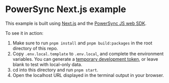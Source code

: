 # PowerSync Next.js example

This example is built using [Next.js](https://nextjs.org/) and the [PowerSync JS web SDK](https://docs.powersync.com/client-sdk-references/js-web).

To see it in action:

1. Make sure to run `pnpm install` and `pnpm build:packages` in the root directory of this repo.
2. Copy `.env.local.template` to `.env.local`, and complete the environment variables. You can generate a [temporary development token](https://docs.powersync.com/usage/installation/authentication-setup/development-tokens), or leave blank to test with local-only data.
3. cd into this directory and run `pnpm start`.
4. Open the localhost URL displayed in the terminal output in your browser.
